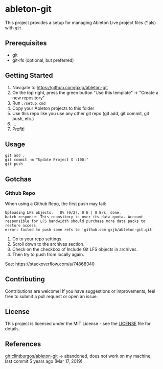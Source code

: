 # ableton-git

This project provides a setup for managing Ableton Live project files (*.als) with `git`.

## Prerequisites

- git
- git-lfs (optional, but preferred)

## Getting Started

1. Navigate to https://github.com/gxjb/ableton-git
2. On the top right, press the green button "Use this template" -> "Create a new repository"
3. Run `./setup.cmd`
4. Copy your Ableton projects to this folder
5. Use this repo like you use any other git repo (git add, git commit, git push, etc.)
6. ...
7. Profit!

## Usage

```
git add .
git commit -m "Update Project X :100:"
git push
```

## Gotchas

### Github Repo

When using a Github Repo, the first push may fail:

```text
Uploading LFS objects:   0% (0/2), 0 B | 0 B/s, done.
batch response: This repository is over its data quota. Account responsible for LFS bandwidth should purchase more data packs to restore access.
error: failed to push some refs to 'github.com:gxjb/ableton-git.git'
```

1. Go to your repo settings.
2. Scroll down to the archives section.
3. Check on the checkbox of Include Git LFS objects in archives.
4. Then try to push from locally again.

See: https://stackoverflow.com/a/74868040

## Contributing

Contributions are welcome! If you have suggestions or improvements, feel free to submit a pull request or open an issue.

## License

This project is licensed under the MIT License - see the [LICENSE](./LICENSE) file for details.

## References

[gh:clintburgos/ableton-git](https://github.com/clintburgos/ableton-git) -> abandoned, does not work on my machine, last commit 5 years ago (Mar 17, 2019)
